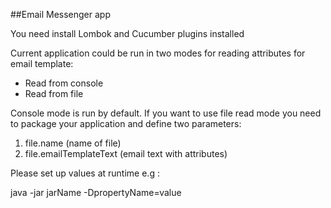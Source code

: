 ##Email Messenger app

You need install Lombok and Cucumber plugins installed

Current application could be run in two modes for reading attributes for email template:
- Read from console 
- Read from file

Console mode is run by default.
If you want to use file read mode you need to package your application and define two parameters: 
1. file.name (name of file)
2. file.emailTemplateText (email text with attributes)

Please set up values at runtime e.g :

java -jar jarName -DpropertyName=value

